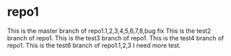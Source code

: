 # repo1
This is the master branch of repo1.1,2,3,4,5,6,7,8,bug fix
This is the test2 branch of repo1.
This is the test3 branch of repo1.
This is the test4 branch of repo1.
This is the test6 branch of repo1.1,2,3
I need more test.
